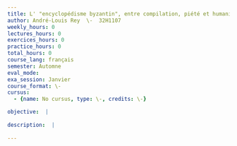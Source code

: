 ```yaml
---
title: L' "encyclopédisme byzantin", entre compilation, piété et humanisme médiéval
author: André-Louis Rey  \-  32H1107
weekly_hours: 0
lectures_hours: 0
exercices_hours: 0
practice_hours: 0
total_hours: 0
course_lang: français
semester: Automne
eval_mode: 
exa_session: Janvier
course_format: \-
cursus:
  - {name: No cursus, type: \-, credits: \-}

objective:  |
            
description:  |
              
---
```

